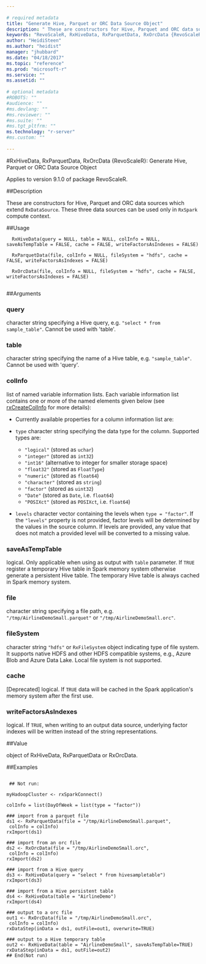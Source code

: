 ```yaml
--- 
 
# required metadata 
title: "Generate Hive, Parquet or ORC Data Source Object" 
description: " These are constructors for Hive, Parquet and ORC data sources which extend `RxDataSource`. These three data sources can be used only in `RxSpark` compute context. " 
keywords: "RevoScaleR, RxHiveData, RxParquetData, RxOrcData {RevoScaleR}, RxHiveData, RxParquetData, RxOrcData" 
author: "HeidiSteen"
ms.author: "heidist" 
manager: "jhubbard" 
ms.date: "04/18/2017" 
ms.topic: "reference" 
ms.prod: "microsoft-r" 
ms.service: "" 
ms.assetid: "" 
 
# optional metadata 
#ROBOTS: "" 
#audience: "" 
#ms.devlang: "" 
#ms.reviewer: "" 
#ms.suite: "" 
#ms.tgt_pltfrm: "" 
ms.technology: "r-server" 
#ms.custom: "" 
 
--- 
```

 
 
 
 
 #RxHiveData, RxParquetData, RxOrcData {RevoScaleR}: Generate Hive, Parquet or ORC Data Source Object

 Applies to version 9.1.0 of package RevoScaleR.
 
 ##Description
 
These are constructors for Hive, Parquet and ORC data sources
which extend `RxDataSource`. These three data sources
can be used only in `RxSpark` compute context.
 
 
 ##Usage

```   
  RxHiveData(query = NULL, table = NULL, colInfo = NULL, saveAsTempTable = FALSE, cache = FALSE, writeFactorsAsIndexes = FALSE)
  
  RxParquetData(file, colInfo = NULL, fileSystem = "hdfs", cache = FALSE, writeFactorsAsIndexes = FALSE)
  
  RxOrcData(file, colInfo = NULL, fileSystem = "hdfs", cache = FALSE, writeFactorsAsIndexes = FALSE)
 
```
 
 
 ##Arguments

   
    
 ### query
 character string specifying a Hive query, e.g. `"select * from sample_table"`. Cannot be used with 'table'. 
  
  
    
 ### table
 character string specifying the name of a Hive table, e.g. `"sample_table"`. Cannot be used with 'query'. 
  
  
    
 ### colInfo
 list of named variable information lists. Each variable information list contains one or more of the named elements given below (see [rxCreateColInfo](rxcreatecolinfo.md) for more details):  
*   Currently available properties for a column information list are:  
   *  `type` character string specifying the data type for the column. Supported types are:  
      *   `"logical"` (stored as `uchar`) 
      *   `"integer"` (stored as `int32`) 
      *   `"int16"` (alternative to integer for smaller storage space) 
      *   `"float32"` (stored as `FloatType`) 
      *   `"numeric"` (stored as `float64`) 
      *   `"character"` (stored as `string`) 
      *   `"factor"` (stored as `uint32`) 
      *   `"Date"` (stored as `Date`, i.e. `float64`) 
      *   `"POSIXct"` (stored as `POSIXct`, i.e. `float64`) 
  
   *  `levels` character vector containing the levels when `type = "factor"`.  If the `"levels"` property is not provided, factor levels will be determined by the values in the source column. If levels are provided, any value that does not match a provided level will be converted to a missing value.
 
  
  
  
    
 ### saveAsTempTable
 logical. Only applicable when using as output with `table` parameter. If `TRUE` register a temporary Hive table in   Spark memory system otherwise generate a persistent Hive table. The temporary Hive table is always cached in Spark memory system. 
  
  
    
 ### file
 character string specifying a file path, e.g. `"/tmp/AirlineDemoSmall.parquet"` or `"/tmp/AirlineDemoSmall.orc"`. 
  
  
    
 ### fileSystem
 character string `"hdfs"` or `RxFileSystem` object indicating type of file system. It supports native HDFS and other HDFS compatible systems, e.g., Azure Blob and Azure Data Lake. Local file system is not supported. 
  
  
    
 ### cache
 [Deprecated] logical. If `TRUE` data will be cached in the Spark application's memory system after the first use. 
  
  
    
 ### writeFactorsAsIndexes
 logical. If `TRUE`, when writing to an output data source, underlying factor indexes will be written instead of the string representations. 
  
 
 
 
 ##Value
 
object of RxHiveData, RxParquetData or RxOrcData.
 
 
 ##Examples

 ```
   
  ## Not run:
 
myHadoopCluster <- rxSparkConnect()

colInfo = list(DayOfWeek = list(type = "factor"))

### import from a parquet file
ds1 <- RxParquetData(file = "/tmp/AirlineDemoSmall.parquet",
  colInfo = colInfo)
rxImport(ds1)  
  
### import from an orc file
ds2 <- RxOrcData(file = "/tmp/AirlineDemoSmall.orc",
  colInfo = colInfo)  
rxImport(ds2)    

### import from a Hive query
ds3 <- RxHiveData(query = "select * from hivesampletable")
rxImport(ds3)  

### import from a Hive persistent table
ds4 <- RxHiveData(table = "AirlineDemo")
rxImport(ds4)  

### output to a orc file
out1 <- RxOrcData(file = "/tmp/AirlineDemoSmall.orc",
  colInfo = colInfo)
rxDataStep(inData = ds1, outFile=out1, overwrite=TRUE)  

### output to a Hive temporary table
out2 <- RxHiveData(table = "AirlineDemoSmall", saveAsTempTable=TRUE)
rxDataStep(inData = ds1, outFile=out2)
 ## End(Not run) 
  
 
```
 
